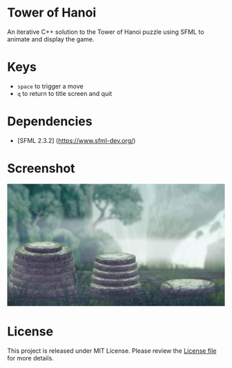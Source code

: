 # Tower of Hanoi
An iterative C++ solution to the Tower of Hanoi puzzle using SFML to animate and display the game.

# Keys
 - `space` to trigger a move
 - `q` to return to title screen and quit

# Dependencies
- [SFML 2.3.2] (https://www.sfml-dev.org/)

# Screenshot
![screenshot](screenshots/screenshot.png)

# License
This project is released under MIT License. Please review the [License file](LICENSE) for more details.
